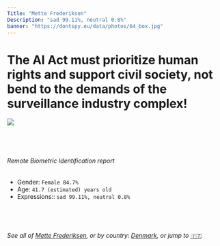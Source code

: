 ```yaml
---
Title: "Mette Frederiksen"
Description: "sad 99.11%, neutral 0.8%"
banner: "https://dontspy.eu/data/photos/64_box.jpg"
---
```


# The AI Act must prioritize human rights and support civil society, not bend to the demands of the surveillance industry complex!

<link rel="stylesheet" type="text/css" href="/css/blog.css" />

<div class="is-fake" hidden>

_This image is **clearly fake**_, yet we [continue to collect them because the AI Act negotiations](/blog/why-deepfake/) are heading in a direction that will only make people's lives more complicated. For a more in-depth explanation, read: [Double threat: why losing the battle against Face Biometrics would fuel the proliferation of deepfakes](/blog/the-dual-threat-how-losing-the-biometric-battle-fuels-deepfake-proliferation/).


</div>

<!-- <img src="https://dontspy.eu/data/photos/54_box.jpg" /> -->
<img src="https://dontspy.eu/data/photos/64_box.jpg" />

## <br>

###### Remote Biometric Identification report

* <span class="label">Gender:</span> `Female 84.7%`
* <span class="label">Age:</span> `41.7 (estimated) years old`
* <span class="label">Expressions::</span> `sad 99.11%, neutral 0.8%`

## <br>

###### See all of [Mette Frederiksen](/policymaker#Mette%20Frederiksen), or by country: [Denmark](/country#Denmark), or jump to [🇮🇹](/x/124).

## <br>
